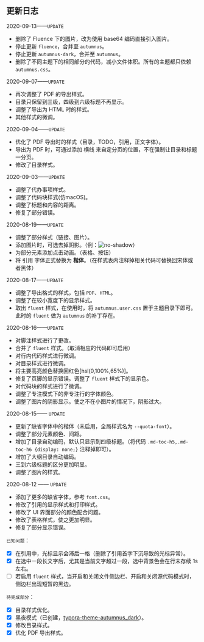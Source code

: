 ## 更新日志

2020-09-13——`UPDATE`

+ 删除了 Fluence 下的图片，改为使用 base64 编码直接引入图片。
+ 停止更新 `fluence`，合并至 `autumnus`。
+ 停止更新 `autumnus-dark`，合并至 `autumnus`。
+ 删除了不同主题下的相同部分的代码，减小文件体积。所有的主题都只依赖 `autumnus.css`。

2020-09-07——`UPDATE`

+ 再次调整了 PDF 的导出样式。
+ 目录只保留到三级，四级到六级标题不再显示。
+ 调整了导出为 HTML 时的样式。
+ 其他样式的微调。

2020-09-04——`UPDATE`

+ 优化了 PDF 导出时的样式（目录，TODO，引用，正文字体）。
+ 导出为 PDF 时，可通过添加 横线 来自定分页的位置，不在强制让目录和标题一分页。
+ 修改了目录样式。

2020-09-03——`UPDATE`

+ 调整了代办事项样式。
+ 调整了代码块样式(仿macOS)。
+ 调整了标题和内容的距离。
+ 修复了部分错误。

2020-08-19——`UPDATE`

+ 调整了部分样式（链接、图片）。
+ 添加图片时，可选去掉阴影。（例：![no-shadow](%E5%9B%BE%E7%89%87%E5%9C%B0%E5%9D%80)）
+ 为部分元素添加点击动画。（表格、按钮）
+ 将 引用 字体正式替换为 **楷体**。（在样式表内注释掉相关代码可替换回宋体或者黑体）

2020-08-17——`UPDATE`

+ 调整了导出格式的样式，包括 `PDF`、`HTML`。
+ 调整了在较小宽度下的显示样式。
+ 取出 `fluent` 样式，在使用时，将 `autumnus.user.css` 置于主题目录下即可。此时的 `fluent` 做为 `autumnus` 的补丁存在。

2020-08-16——`UPDATE`

+ 对脚注样式进行了更改。
+ 合并了 `fluent` 样式。（取消相应的代码即可启用）
+ 对行内代码样式进行微调。
+ 对目录样式进行微调。
+ 将主要高亮颜色替换回红色[hsl(0,100%,65%)]。
+ 修复了页脚的显示错误。调整了 `fluent` 样式下的显示色。
+ 对代码块的样式进行了微调。
+ 调整了专注模式下的非专注行的字体颜色。
+ 调整了图片的阴影显示。使之不在小图片的情况下，阴影过大。

2020-08-15—— `UPDATE`  

+ 更新了缺省字体中的楷体（未启用，全局样式名为 `--quota-font`）。
+ 调整了部分元素颜色、间距。
+ 增加了目录自动编码，默认只显示到四级标题。（将代码 `.md-toc-h5,.md-toc-h6 {display: none;}` 注释掉即可）。
+ 增加了大纲目录自动编码。
+ 三到六级标题的区分更加明显。
+ 调整了图片的样式。

2020-08-12 —— `UPDATE`  

+ 添加了更多的缺省字体，参考 `font.css`。
+ 修改了引用的显示样式和打印样式。
+ 修改了 UI 界面部分的颜色配合问题。
+ 修改了表格样式，使之更加明显。
+ 修复了部分显示错误。

`已知问题`：

- [x] 在引用中，光标显示会滞后一格（删除了引用首字下沉导致的光标异常）。
- [x] 在选中一段长文字后，尤其是当前文字超过一段，选中背景色会在行末存续 1s 左右。
- [ ] 若启用 `fluent` 样式，当开启和关闭文件侧边栏、开启和关闭源代码模式时，侧边栏出现短暂的黑边。

`待完成部分`：

- [x] 目录样式优化。
- [x] 黑夜模式（已创建，[typora-theme-autumnus_dark](https://github.com/Soanguy/typora-theme-autumnus_dark)）。
- [x] 修改目录样式。
- [x] 优化 PDF 导出样式。